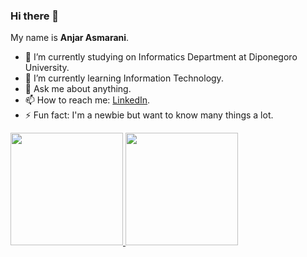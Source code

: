 ### Hi there 👋

My name is **Anjar Asmarani**.

- 🔭 I’m currently studying on Informatics Department at Diponegoro University.
- 🌱 I’m currently learning Information Technology.
- 💬 Ask me about anything.
- 📫 How to reach me: [LinkedIn](https://www.linkedin.com/in/anjar-asmarani-4a02081b5/).
- ⚡ Fun fact: I'm a newbie but want to know many things a lot.

<p align="left">
<a href="https://github.com/anjarasmarani">
  <img height="180em" src="https://github-readme-stats-eight-theta.vercel.app/api?username=anjarasmarani&show_icons=true&theme=algolia&include_all_commits=true&count_private=true"/>
  <img height="180em" src="https://github-readme-stats-eight-theta.vercel.app/api/top-langs/?username=anjarasmarani&layout=compact&langs_count=8&theme=algolia"/>
</a>
</p>
